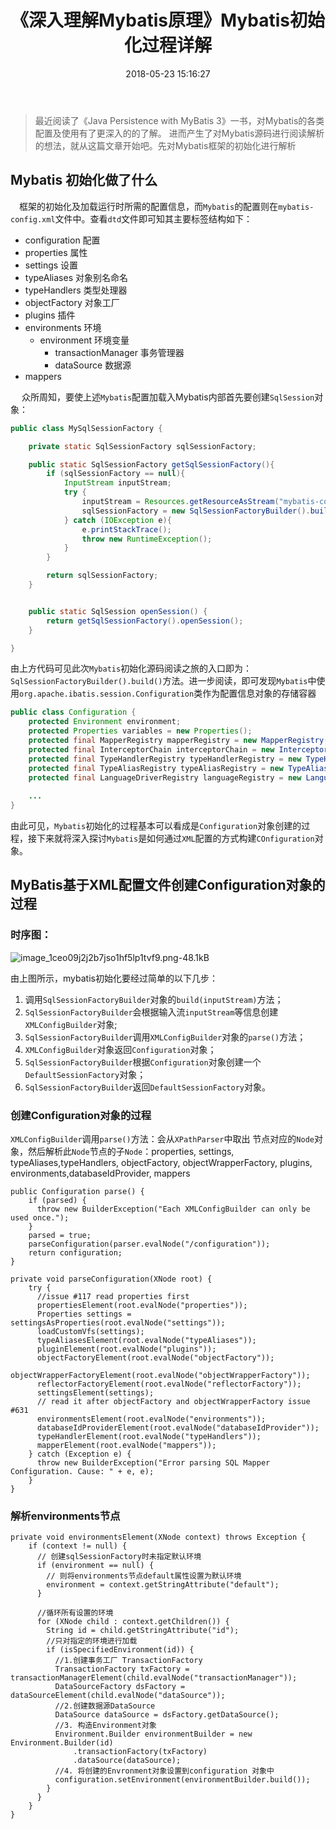 ﻿---
layout: w
title: 《深入理解Mybatis原理》Mybatis初始化过程详解
date: 2018-05-23 15:16:27
tags:
    - Mybatis
---

> 最近阅读了《Java Persistence with MyBatis 3》一书，对Mybatis的各类配置及使用有了更深入的的了解。 进而产生了对Mybatis源码进行阅读解析的想法，就从这篇文章开始吧。先对Mybatis框架的初始化进行解析

<!-- more -->
## Mybatis 初始化做了什么
&ensp;&ensp;框架的初始化及加载运行时所需的配置信息，而`Mybatis`的配置则在`mybatis-config.xml`文件中。查看`dtd`文件即可知其主要标签结构如下：

- configuration 配置
 - properties 属性
 - settings 设置
 - typeAliases 对象别名命名
 - typeHandlers 类型处理器
 - objectFactory 对象工厂
 - plugins 插件
 - environments 环境
      - environment 环境变量
         - transactionManager 事务管理器
         - dataSource 数据源
 - mappers

&ensp;&ensp; 众所周知，要使上述`Mybatis`配置加载入Mybatis内部首先要创建`SqlSession`对象：

```java
public class MySqlSessionFactory {

    private static SqlSessionFactory sqlSessionFactory;

    public static SqlSessionFactory getSqlSessionFactory(){
        if (sqlSessionFactory == null){
            InputStream inputStream;
            try {
                inputStream = Resources.getResourceAsStream("mybatis-config.xml");
                sqlSessionFactory = new SqlSessionFactoryBuilder().build(inputStream);
            } catch (IOException e){
                e.printStackTrace();
                throw new RuntimeException();
            }
        }

        return sqlSessionFactory;
    }


    public static SqlSession openSession() {
        return getSqlSessionFactory().openSession();
    }

}
```

由上方代码可见此次`Mybatis`初始化源码阅读之旅的入口即为：`SqlSessionFactoryBuilder().build()`方法。进一步阅读，即可发现`Mybatis`中使用`org.apache.ibatis.session.Configuration`类作为配置信息对象的存储容器
```java
public class Configuration {
    protected Environment environment;
    protected Properties variables = new Properties();
    protected final MapperRegistry mapperRegistry = new MapperRegistry(this);
    protected final InterceptorChain interceptorChain = new InterceptorChain();
    protected final TypeHandlerRegistry typeHandlerRegistry = new TypeHandlerRegistry();
    protected final TypeAliasRegistry typeAliasRegistry = new TypeAliasRegistry();
    protected final LanguageDriverRegistry languageRegistry = new LanguageDriverRegistry();
    
    ...
}
```
由此可见，`Mybatis`初始化的过程基本可以看成是`Configuration`对象创建的过程，接下来就将深入探讨`Mybatis`是如何通过`XML`配置的方式构建`COnfiguration`对象。

## MyBatis基于XML配置文件创建Configuration对象的过程

### 时序图：
![image_1ceo09j2j2b7jso1hf5lp1tvf9.png-48.1kB][1]

由上图所示，mybatis初始化要经过简单的以下几步：

 1. 调用`SqlSessionFactoryBuilder`对象的`build(inputStream)`方法；
 2. `SqlSessionFactoryBuilder`会根据输入流`inputStream`等信息创建`XMLConfigBuilder`对象;
 3. `SqlSessionFactoryBuilder`调用`XMLConfigBuilder`对象的`parse()`方法；
 4. `XMLConfigBuilder`对象返回``Configuration``对象；
 5. `SqlSessionFactoryBuilder`根据`Configuration`对象创建一个`DefaultSessionFactory`对象；
 6. `SqlSessionFactoryBuilder`返回`DefaultSessionFactory`对象。

### 创建Configuration对象的过程
`XMLConfigBuilder`调用`parse()`方法：会从`XPathParser`中取出 <configuration>节点对应的`Node`对象，然后解析此`Node`节点的子`Node`：properties, settings, typeAliases,typeHandlers, objectFactory, objectWrapperFactory, plugins, environments,databaseIdProvider, mappers
```
public Configuration parse() {
    if (parsed) {
      throw new BuilderException("Each XMLConfigBuilder can only be used once.");
    }
    parsed = true;
    parseConfiguration(parser.evalNode("/configuration"));
    return configuration;
}

private void parseConfiguration(XNode root) {
    try {
      //issue #117 read properties first
      propertiesElement(root.evalNode("properties"));
      Properties settings = settingsAsProperties(root.evalNode("settings"));
      loadCustomVfs(settings);
      typeAliasesElement(root.evalNode("typeAliases"));
      pluginElement(root.evalNode("plugins"));
      objectFactoryElement(root.evalNode("objectFactory"));
      objectWrapperFactoryElement(root.evalNode("objectWrapperFactory"));
      reflectorFactoryElement(root.evalNode("reflectorFactory"));
      settingsElement(settings);
      // read it after objectFactory and objectWrapperFactory issue #631
      environmentsElement(root.evalNode("environments"));
      databaseIdProviderElement(root.evalNode("databaseIdProvider"));
      typeHandlerElement(root.evalNode("typeHandlers"));
      mapperElement(root.evalNode("mappers"));
    } catch (Exception e) {
      throw new BuilderException("Error parsing SQL Mapper Configuration. Cause: " + e, e);
    }
}
```

### 解析environments节点
```
private void environmentsElement(XNode context) throws Exception {
    if (context != null) {
      // 创建sqlSessionFactory时未指定默认环境
      if (environment == null) {
        // 则将environments节点default属性设置为默认环境
        environment = context.getStringAttribute("default");
      }
      
      //循环所有设置的环境
      for (XNode child : context.getChildren()) {
        String id = child.getStringAttribute("id");
        //只对指定的环境进行加载
        if (isSpecifiedEnvironment(id)) {
          //1.创建事务工厂 TransactionFactory 
          TransactionFactory txFactory = transactionManagerElement(child.evalNode("transactionManager"));
          DataSourceFactory dsFactory = dataSourceElement(child.evalNode("dataSource"));
          //2.创建数据源DataSource 
          DataSource dataSource = dsFactory.getDataSource();
          //3. 构造Environment对象  
          Environment.Builder environmentBuilder = new Environment.Builder(id)
              .transactionFactory(txFactory)
              .dataSource(dataSource);
          //4. 将创建的Envronment对象设置到configuration 对象中  
          configuration.setEnvironment(environmentBuilder.build());
        }
      }
    }
}
```

  [1]: http://static.zybuluo.com/hewei0928/l6mjmr5m71jx99a3x8anf0lu/image_1ceo09j2j2b7jso1hf5lp1tvf9.png